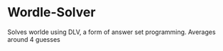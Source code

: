 # Wordle-Solver
Solves worlde using DLV, a form of answer set programming. Averages around 4 guesses
